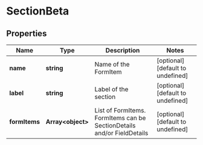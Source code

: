 # SectionBeta

## Properties

Name | Type | Description | Notes
------------ | ------------- | ------------- | -------------
**name** | **string** | Name of the FormItem | [optional] [default to undefined]
**label** | **string** | Label of the section | [optional] [default to undefined]
**formItems** | **Array&lt;object&gt;** | List of FormItems. FormItems can be SectionDetails and/or FieldDetails | [optional] [default to undefined]

